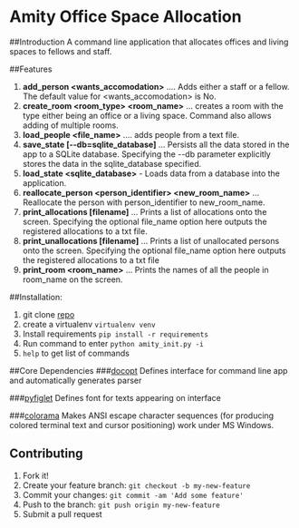 # Amity Office Space Allocation
##Introduction
A command line application that allocates offices and living spaces to fellows and staff.

##Features
1. **add_person <fname> <lname> <role> <wants_accomodation>** .... Adds either a staff or a fellow. The default value for <wants_accomodation> is No.
2. **create_room <room_type> <room_name>** ... creates a room with the type either being an office or a living space. Command also allows adding of multiple rooms.
3. **load_people <file_name>** .... adds people from a text file.
4. **save_state [--db=sqlite_database]** ... Persists all the data stored in the app to a SQLite database. Specifying the --db parameter   explicitly stores the data in the sqlite_database specified.  
5. **load_state <sqlite_database>** - Loads data from a database into the application.
6. **reallocate_person <person_identifier> <new_room_name>** ... Reallocate the person with person_identifier to new_room_name.
7. **print_allocations [filename]** ... Prints a list of allocations onto the screen. Specifying the optional file_name option here outputs the registered allocations to a txt file.
8. **print_unallocations [filename]** ... Prints a list of unallocated persons onto the screen. Specifying the optional file_name option here outputs the registered allocations to a txt file
9. **print_room <room_name>** ... Prints  the names of all the people in room_name on the screen.


##Installation:
1. git clone [repo](https://github.com/Muthama-Kahohi/OfficeSpaceAllocation_CP1.git)
2. create a virtualenv `virtualenv venv`
3. Install requirements `pip install -r requirements`
4. Run command to enter `python amity_init.py -i`
5. `help` to get list of commands

##Core Dependencies	
###[docopt](http://docopt.org/)
Defines interface for command line app and automatically generates parser

###[pyfiglet](https://pypi.python.org/pypi/pyfiglet)
Defines font for texts appearing on interface

###[colorama](https://pypi.python.org/pypi/colorama)
Makes ANSI escape character sequences (for producing colored terminal text and cursor positioning) work under MS Windows.

## Contributing
1. Fork it!
2. Create your feature branch: `git checkout -b my-new-feature`
3. Commit your changes: `git commit -am 'Add some feature'`
4. Push to the branch: `git push origin my-new-feature`
5. Submit a pull request 